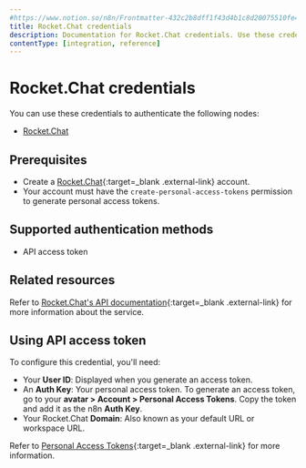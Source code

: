 ```yaml
---
#https://www.notion.so/n8n/Frontmatter-432c2b8dff1f43d4b1c8d20075510fe4
title: Rocket.Chat credentials
description: Documentation for Rocket.Chat credentials. Use these credentials to authenticate Rocket.Chat in n8n, a workflow automation platform.
contentType: [integration, reference]
---
```


# Rocket.Chat credentials

You can use these credentials to authenticate the following nodes:

- [Rocket.Chat](/integrations/builtin/app-nodes/n8n-nodes-base.rocketchat.md)

## Prerequisites

- Create a [Rocket.Chat](https://rocket.chat/){:target=_blank .external-link} account.
- Your account must have the `create-personal-access-tokens` permission to generate personal access tokens.

## Supported authentication methods

- API access token

## Related resources

<!--vale off-->
Refer to [Rocket.Chat's API documentation](https://developer.rocket.chat/reference/api/rest-api){:target=_blank .external-link} for more information about the service.
<!--vale on-->

## Using API access token

To configure this credential, you'll need:

- Your **User ID**: Displayed when you generate an access token.
- An **Auth Key**: Your personal access token. To generate an access token, go to your **avatar > Account > Personal Access Tokens**. Copy the token and add it as the n8n **Auth Key**.
- Your Rocket.Chat **Domain**: Also known as your default URL or workspace URL.

Refer to [Personal Access Tokens](https://docs.rocket.chat/use-rocket.chat/user-guides/user-panel/account#personal-access-tokens){:target=_blank .external-link} for more information.

